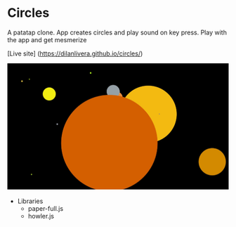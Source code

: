 # Circles
A patatap clone. App creates circles and play sound on key press. Play with the app and get mesmerize

[Live site] (https://dilanlivera.github.io/circles/)

![alt text](https://github.com/DilanLivera/circles/blob/master/img/circles2.jpg)

* Libraries
  - paper-full.js
  - howler.js
